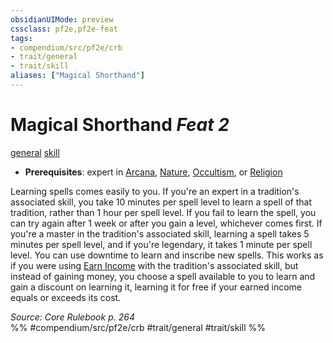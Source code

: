 ```yaml
---
obsidianUIMode: preview
cssclass: pf2e,pf2e-feat
tags:
- compendium/src/pf2e/crb
- trait/general
- trait/skill
aliases: ["Magical Shorthand"]
---
```

# Magical Shorthand  *Feat 2*  
[general](../../rules/traits/general.md)  [skill](../../rules/traits/skill.md)  

- **Prerequisites**: expert in [Arcana](../skills.md#Arcana), [Nature](../skills.md#Nature), [Occultism](../skills.md#Occultism), or [Religion](../skills.md#Religion)

Learning spells comes easily to you. If you're an expert in a tradition's associated skill, you take 10 minutes per spell level to learn a spell of that tradition, rather than 1 hour per spell level. If you fail to learn the spell, you can try again after 1 week or after you gain a level, whichever comes first. If you're a master in the tradition's associated skill, learning a spell takes 5 minutes per spell level, and if you're legendary, it takes 1 minute per spell level. You can use downtime to learn and inscribe new spells. This works as if you were using [Earn Income](../../rules/actions/earn-income.md) with the tradition's associated skill, but instead of gaining money, you choose a spell available to you to learn and gain a discount on learning it, learning it for free if your earned income equals or exceeds its cost.

*Source: Core Rulebook p. 264*  
%% #compendium/src/pf2e/crb #trait/general #trait/skill %%